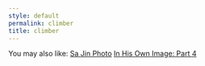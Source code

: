 ```yaml
---
style: default
permalink: climber
title: climber
---
```

You may also like:
[Sa Jin Photo](http://scp-wiki.net/sa-jin-photo)
[In His Own Image: Part 4](http://scp-wiki.net/in-his-own-image-part-4)